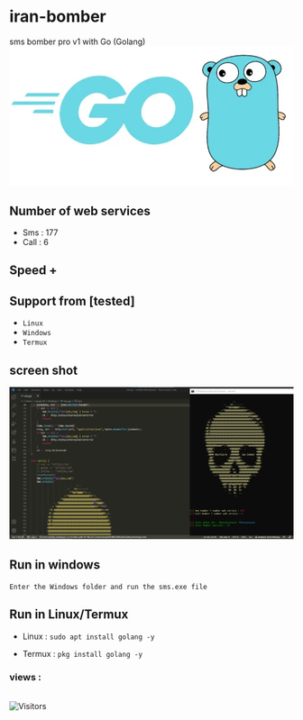 # iran-bomber
sms bomber pro v1 with Go (Golang)
<img src="screen/Screenshot_20230815-000720_Chrome.jpg">

## Number of web services 

- Sms : 177
- Call : 6

## Speed +

## Support from [tested]
- `Linux`
- `Windows`
- `Termux`

## screen shot

<img src="screen/IMG_20230815_002517_499.png">

## Run in windows

`Enter the Windows folder and run the sms.exe file`

## Run in Linux/Termux

- Linux : ```sudo apt install golang -y```

- Termux : ```pkg install golang -y ```

<h3>views :</h3>
<br>
<img src="https://profile-counter.glitch.me/esfelurm/count.svg" alt="Visitors">
 
